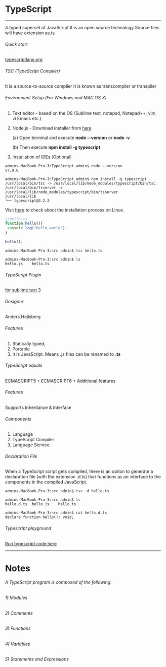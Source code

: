 # TypeScript
---
A typed superset of JavaScript
It is an open source technology
Source files will have extension as.ts

###### Quick start
[typescriptlang.org](https://www.typescriptlang.org/docs/tutorial.html)

###### TSC (TypeScript Compiler)
It is a source-to-source compiler
It is known as transcompiler or transpiler

###### Environment Setup (For Windows and MAC OS X)
1.	Text editor - based on the OS (Sublime text, notepad, Notepad++, vim, vi Emacs etc.)
2.	Node.js - Download installer from [here](https://nodejs.org/en/download/)

	(a) Open terminal and execute	__node --version__ or __node -v__

	(b) Then execute __npm install -g typescript__

3.	Installation of IDEs (Optional)

```
admins-MacBook-Pro-3:TypeScript admin$ node --version
v7.0.0
```

```
admins-MacBook-Pro-3:TypeScript admin$ npm install -g typescript
/usr/local/bin/tsc -> /usr/local/lib/node_modules/typescript/bin/tsc
/usr/local/bin/tsserver -> /usr/local/lib/node_modules/typescript/bin/tsserver
/usr/local/lib
└── typescript@2.2.2 
```

Visit [here](https://www.tutorialspoint.com/typescript/typescript_environment_setup.htm) to check about the installation process on Linux.


```javascript
//hello.ts
function hello(){
 console.log("Hello world");
}

hello();
```

```
admins-MacBook-Pro-3:src admin$ tsc hello.ts 

admins-MacBook-Pro-3:src admin$ ls
hello.js	hello.ts
```

###### TypeScript Plugin
[for sublime text 3](https://packagecontrol.io/packages/TypeScript)

###### Designer 
Anders Hejlsberg

###### Features
1. Statically typed, 
2. Portable
3. It is JavaScript. Means .js files can be renamed to __.ts__

###### TypeScript equals
ECMASCRIPT5 + ECMASCRIPT6 + Additional features 

###### Features
Supports Inheritance & Interface

###### Components
1.	Language
2.	TypeScript Compiler
3.	Language Service

###### Declaration File

When a TypeScript script gets compiled, there is an option to generate a declaration 
file (with the extension .d.ts) that functions as an interface to the components in the
compiled JavaScript. 
 
```
admins-MacBook-Pro-3:src admin$ tsc -d hello.ts

admins-MacBook-Pro-3:src admin$ ls
hello.d.ts	hello.js	hello.ts

admins-MacBook-Pro-3:src admin$ cat hello.d.ts 
declare function hello(): void;
```

###### Typescript playground
[Run typescript code here](https://www.typescriptlang.org/play/)

---

# Notes
###### A TypeScript program is composed of the following:
###### 1) Modules
###### 2) Comments
###### 3) Functions
###### 4) Variables
###### 5) Statements and Expressions



